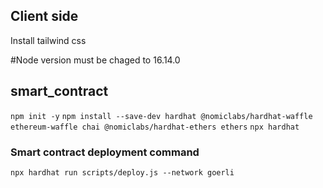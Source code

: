 ## Client side
  Install tailwind css


#Node version must be chaged to 16.14.0
## smart_contract
  `npm init -y`
  `npm install --save-dev hardhat @nomiclabs/hardhat-waffle ethereum-waffle chai @nomiclabs/hardhat-ethers ethers`
  `npx hardhat`

  ### Smart contract deployment command
  `npx hardhat run scripts/deploy.js --network goerli`


